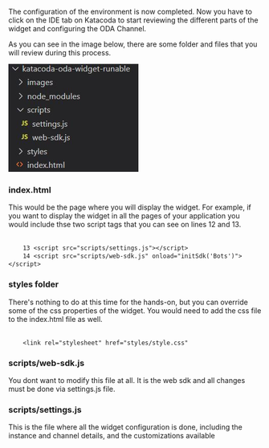 The configuration of the environment is now completed. Now you have to click on the IDE tab on Katacoda to start reviewing the different parts of the widget and configuring the ODA Channel.

As you can see in the image below, there are some folder and files that you will review during this process.

![Oracle Digital Assistant - widget folder structure](assets/folder-structure.jpg)

### index.html
This would be the page where you will display the widget. For example, if you want to display the widget in all the pages of your application you would include thse two script tags that you can see on lines 12 and 13.

<pre><code>
	13 &lt;script src="scripts/settings.js">&lt;/script>
	14 &lt;script src="scripts/web-sdk.js" onload="initSdk('Bots')">&lt;/script>
</code></pre>


### styles folder
There's nothing to do at this time for the hands-on, but you can override some of the css properties of the widget. You would need to add the css file to the index.html file as well.

<pre><code>
	&lt;link rel="stylesheet" href="styles/style.css"
</code></pre>


### scripts/web-sdk.js
You dont want to modify this file at all. It is the web sdk and all changes must be done via settings.js file.


### scripts/settings.js
This is the file where all the widget configuration is done, including the instance and channel details, and the customizations available
